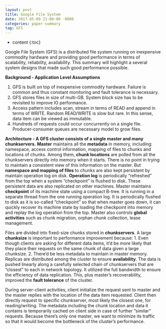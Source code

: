 ```yaml
---
layout: post
title: Google File System
date: 2017-05-09 21:00:00 -0800
categories: paper-summary
tag: GFS
---
```


* content
{:toc}




Google File System (GFS) is a distributed file system running on inexpensive commodity hardware and providing good performance in terms of scalability, reliability, availability. This summary will highlight a several system designs that made such good performance possible.  

__Background - Application Level Assumptions__  
1. GFS is built on top of inexpensive commodity hardware. Failure is common and thus constant monitoring and fault tolerance is necessary.
2. GFS stores files in size of multi-GB. System block size has to be revisited to improve IO performance.
3. Access pattern includes scan, stream in terms of READ and append in terms of WRITE. Random READ/WRITE is slow but rare. In this sense, data item can be viewed as immutable.
4. Hundreds of requests could occur concurrently on a single file. Producer-consumer queues are necessary model to grow files.  

__Architecture - A GFS cluster consists of a single master and many chunkservers.__
__Master__ maintains all the __metadata__ in memory, including: namespace, access control information, mapping of files to chunks and locations of chunks. Among them, __chunk locations__ are polled from all the chunkservers directly into memory when it starts. There is no point in trying to maintain a consistent view of this information on the master. But __namespace and mapping of files__ to chunks are also kept persistent by maintain operation log on disk. __Operation log__ is periodically “refreshed” from the top when a system “checkpoint” is flushed to disk. These persistent data are also replicated on other machines. Master maintains __checkpoint__ of its machine state using a compact B-tree. It is running in a separate thread from the one running operation log. It is periodically flushed to disk as it is so-called “checkpoint” so that when master goes down, it can quickly recover its machine state by loading the checkpoint into memory and replay the log operation from the top. Master also controls __global activities__ such as chunk migration, orphan chunk collection, lease management.  

Files are divided into fixed-size chunks stored in __chunkservers__. A large __chunksize__ is important to performance improvement because: 1. Even though clients are asking for different data items, it’d be more likely that they place their requests on the same chunk of data given a large chunksize. 2. There’d be less metadata to maintain in master memory. Replicas are distributed among the cluster to ensure __availability__. The data is pushed linearly along a carefully selected chain of chunkservers that are “closest” to each in network topology. It utilized the full bandwidth to ensure the efficiency of data replication. This, plus master’s recoverability, improved the __fault tolerance__ of the cluster.  

During server-client activities, client initialize the request sent to master and the master replies with the location of the data item requested. Client then directly request to specific chunkserver, most likely the closest one, for reading/writing. The metadata including the chunk location and data it contains is temporarily cached on client side in case of further “similar” requests. Because there’s only one master, we want to minimize its traffic so that it would become the bottleneck of the cluster’s performance.
